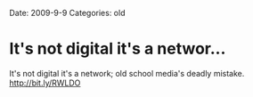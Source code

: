Date: 2009-9-9
Categories: old

# It's not digital it's a networ...

It's not digital it's a network; old school media's deadly mistake. <a href="http://bit.ly/RWLDO" rel="nofollow">http://bit.ly/RWLDO</a>
